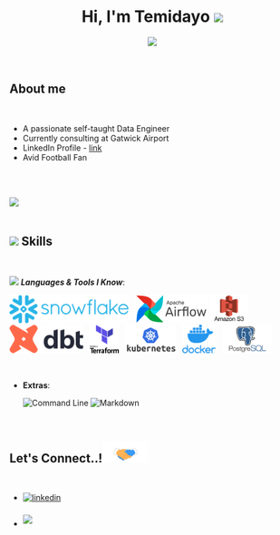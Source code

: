 

<h1 align="center"><b>Hi, I'm Temidayo </b><img src="https://media.giphy.com/media/hvRJCLFzcasrR4ia7z/giphy.gif" width="35"></h1>

<p align="center">
  <a href="https://github.com/DenverCoder1/readme-typing-svg"><img src="https://readme-typing-svg.herokuapp.com?Fira+Code&pause=1000&color=2B96C5&size=25&center=true&vCenter=true&width=600&height=100&lines=Self-taught+Data+Engineer;Data+Analyst;Active+Learner/Researcher;Love+to+learn"></a>
</p>


<br>



	
## **About me**


<br>

- A passionate self-taught Data Engineer
- Currently consulting at Gatwick Airport
- LinkedIn Profile - [link](https://www.linkedin.com/in/temidayo-ibraheem-150670221)
- Avid Football Fan

<br><br>

<img src="https://user-images.githubusercontent.com/73097560/115834477-dbab4500-a447-11eb-908a-139a6edaec5c.gif"><br><br>

## <img src="https://media2.giphy.com/media/QssGEmpkyEOhBCb7e1/giphy.gif?cid=ecf05e47a0n3gi1bfqntqmob8g9aid1oyj2wr3ds3mg700bl&rid=giphy.gif" width ="25"><b> Skills</b>
<br>

<p align="center">


<img src="https://media.giphy.com/media/ObNTw8Uzwy6KQ/giphy.gif" width="30px">&nbsp;***Languages & Tools I Know***:
<p align="left">
  
<img height="50" src="https://github.com/temi109/formula1_elt/blob/main/images/Snowflake_Logo.png"> &nbsp; </code> <img height="50" src="https://github.com/temi109/formula1_elt/blob/main/images/airflow_log.png"></code> <img height="50" src="https://github.com/temi109/formula1_elt/blob/main/images/aws_s3.png"> &nbsp; </code> <img height="50" src="https://github.com/temi109/formula1_elt/blob/main/images/dbt_logo.png"> &nbsp; </code>  <img height="50" src="https://github.com/temi109/formula1_elt/blob/main/images/terraform_logo.png"> &nbsp; </code> <img height="50" src="https://github.com/temi109/formula1_elt/blob/main/images/Kubernetes-Logo.png"> &nbsp;</code> <img height="50" src="https://github.com/temi109/formula1_elt/blob/main/images/docker_logo.jpg"></code> &nbsp; </code> <img height="50" src="https://github.com/temi109/formula1_elt/blob/main/images/postgres_logo.png">


<br>

- **Extras**:

    ![Command Line](https://img.shields.io/badge/Command--Line-%23054020?style=for-the-badge&logo=gnu-bash&logoColor=white)
    ![Markdown](https://img.shields.io/badge/markdown-%23000000.svg?style=for-the-badge&logo=markdown&logoColor=white)   


</p>

<br>

## <b> Let's Connect..!</b><img src="https://github.com/0xAbdulKhalid/0xAbdulKhalid/raw/main/assets/mdImages/handshake.gif" width ="80">
<br>
<div align='left'>

<ul>

<li>
<a href="https://www.linkedin.com/in/temidayo-ibraheem-150670221/)" target="_blank">
<img src="https://img.shields.io/badge/linkedin:  temidayo-150670221.svg?color=405DE6&style=for-the-badge&logo=linkedin&logoColor=white" alt=linkedin style="margin-bottom: 5px;"/>
</a>
</li>


<br>

<li>
<a href="mailto:temidayo.ibraheem@gmail.com" target="_blank">
<img src="https://img.shields.io/badge/gmail:  temidayo-ibraheem.svg?style=for-the-badge&logo=gmail&logoColor=white" t=mail style="margin-bottom: 5px;" />
</a>
</li>
	
</ul>
</div>

